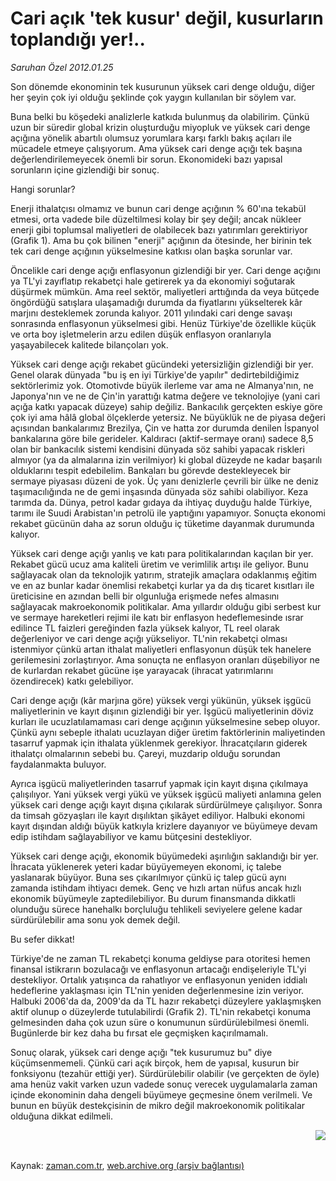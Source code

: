# Cari açık 'tek kusur' değil, kusurların toplandığı yer!..

*Saruhan Özel 2012.01.25*

<td class="columnist-detail">
<p>Son dönemde ekonominin tek kusurunun yüksek cari denge olduğu, diğer her şeyin çok iyi olduğu şeklinde çok yaygın kullanılan bir söylem var.</p>
<p>
<div id="haberMetinDiv">
<p>Buna belki bu köşedeki analizlerle katkıda bulunmuş da olabilirim. Çünkü uzun bir süredir global krizin oluşturduğu miyopluk ve yüksek cari denge açığına yönelik abartılı olumsuz yorumlara karşı farklı bakış açıları ile mücadele etmeye çalışıyorum. Ama yüksek cari denge açığı tek başına değerlendirilemeyecek önemli bir sorun. Ekonomideki bazı yapısal sorunların içine gizlendiği bir sonuç.
<p>Hangi sorunlar?
<p> Enerji ithalatçısı olmamız ve bunun cari denge açığının % 60'ına tekabül etmesi, orta vadede bile düzeltilmesi kolay bir şey değil; ancak nükleer enerji gibi toplumsal maliyetleri de olabilecek bazı yatırımları gerektiriyor (Grafik 1). Ama bu çok bilinen "enerji" açığının da ötesinde, her birinin tek tek cari denge açığının yükselmesine katkısı olan başka sorunlar var.
<p>Öncelikle cari denge açığı enflasyonun gizlendiği bir yer. Cari denge açığını ya TL'yi zayıflatıp rekabetçi hale getirerek ya da ekonomiyi soğutarak düşürmek mümkün. Ama reel sektör, maliyetleri arttığında da veya bütçede öngördüğü satışlara ulaşamadığı durumda da fiyatlarını yükselterek kâr marjını desteklemek zorunda kalıyor. 2011 yılındaki cari denge savaşı sonrasında enflasyonun yükselmesi gibi. Henüz Türkiye'de özellikle küçük ve orta boy işletmelerin arzu edilen düşük enflasyon oranlarıyla yaşayabilecek kalitede bilançoları yok. 
<p>Yüksek cari denge açığı rekabet gücündeki yetersizliğin gizlendiği bir yer. Genel olarak dünyada "bu iş en iyi Türkiye'de yapılır" dedirtebildiğimiz sektörlerimiz yok. Otomotivde büyük ilerleme var ama ne Almanya'nın, ne Japonya'nın ve ne de Çin'in yarattığı katma değere ve teknolojiye (yani cari açığa katkı yapacak düzeye) sahip değiliz. Bankacılık gerçekten eskiye göre çok iyi ama hâlâ global ölçeklerde yetersiz. Ne büyüklük ne de piyasa değeri açısından bankalarımız Brezilya, Çin ve hatta zor durumda denilen İspanyol bankalarına göre bile gerideler. Kaldıracı (aktif-sermaye oranı) sadece 8,5 olan bir bankacılık sistemi kendisini dünyada söz sahibi yapacak riskleri almıyor (ya da almalarına izin verilmiyor) ki global düzeyde ne kadar başarılı olduklarını tespit edebilelim. Bankaları bu görevde destekleyecek bir sermaye piyasası düzeni de yok. Üç yanı denizlerle çevrili bir ülke ne deniz taşımacılığında ne de gemi inşasında dünyada söz sahibi olabiliyor. Keza tarımda da. Dünya, petrol kadar gıdaya da ihtiyaç duyduğu halde Türkiye, tarımı ile Suudi Arabistan'ın petrolü ile yaptığını yapamıyor. Sonuçta ekonomi rekabet gücünün daha az sorun olduğu iç tüketime dayanmak durumunda kalıyor.
<p>Yüksek cari denge açığı yanlış ve katı para politikalarından kaçılan bir yer. Rekabet gücü ucuz ama kaliteli üretim ve verimlilik artışı ile geliyor. Bunu sağlayacak olan da teknolojik yatırım, stratejik amaçlara odaklanmış eğitim ve en az bunlar kadar önemlisi rekabetçi kurlar ya da dış ticaret kısıtları ile üreticisine en azından belli bir olgunluğa erişmede nefes almasını sağlayacak makroekonomik politikalar. Ama yıllardır olduğu gibi serbest kur ve sermaye hareketleri rejimi ile katı bir enflasyon hedeflemesinde ısrar edilince TL faizleri gereğinden fazla yüksek kalıyor, TL reel olarak değerleniyor ve cari denge açığı yükseliyor. TL'nin rekabetçi olması istenmiyor çünkü artan ithalat maliyetleri enflasyonun düşük tek hanelere gerilemesini zorlaştırıyor. Ama sonuçta ne enflasyon oranları düşebiliyor ne de kurlardan rekabet gücüne işe yarayacak (ihracat yatırımlarını özendirecek) katkı gelebiliyor.
<p>Cari denge açığı (kâr marjına göre) yüksek vergi yükünün, yüksek işgücü maliyetlerinin ve kayıt dışının gizlendiği bir yer. İşgücü maliyetlerinin döviz kurları ile ucuzlatılamaması cari denge açığının yükselmesine sebep oluyor. Çünkü aynı sebeple ithalatı ucuzlayan diğer üretim faktörlerinin maliyetinden tasarruf yapmak için ithalata yüklenmek gerekiyor. İhracatçıların giderek ithalatçı olmalarının sebebi bu. Çareyi, muzdarip olduğu sorundan faydalanmakta buluyor.
<p>Ayrıca işgücü maliyetlerinden tasarruf yapmak için kayıt dışına çıkılmaya çalışılıyor. Yani yüksek vergi yükü ve yüksek işgücü maliyeti anlamına gelen yüksek cari denge açığı kayıt dışına çıkılarak sürdürülmeye çalışılıyor. Sonra da timsah gözyaşları ile kayıt dışılıktan şikâyet ediliyor. Halbuki ekonomi kayıt dışından aldığı büyük katkıyla krizlere dayanıyor ve büyümeye devam edip istihdam sağlayabiliyor ve kamu bütçesini destekliyor. 
<p>Yüksek cari denge açığı, ekonomik büyümedeki aşırılığın saklandığı bir yer. İhracata yüklenerek yeteri kadar büyüyemeyen ekonomi, iç talebe yaslanarak büyüyor. Buna ses çıkarılmıyor çünkü iç talep gücü aynı zamanda istihdam ihtiyacı demek. Genç ve hızlı artan nüfus ancak hızlı ekonomik büyümeyle zaptedilebiliyor. Bu durum finansmanda dikkatli olunduğu sürece hanehalkı borçluluğu tehlikeli seviyelere gelene kadar sürdürülebilir ama sonu yok demek değil. 
<p>Bu sefer dikkat!
<p>Türkiye'de ne zaman TL rekabetçi konuma geldiyse para otoritesi hemen finansal istikrarın bozulacağı ve enflasyonun artacağı endişeleriyle TL'yi destekliyor. Ortalık yatışınca da rahatlıyor ve enflasyonun yeniden iddialı hedeflerine yaklaşması için TL'nin yeniden değerlenmesine izin veriyor. Halbuki 2006'da da, 2009'da da TL hazır rekabetçi düzeylere yaklaşmışken aktif olunup o düzeylerde tutulabilirdi (Grafik 2). TL'nin rekabetçi konuma gelmesinden daha çok uzun süre o konumunun sürdürülebilmesi önemli. Bugünlerde bir kez daha bu fırsat ele geçmişken kaçırılmamalı.
<p>Sonuç olarak, yüksek cari denge açığı "tek kusurumuz bu" diye küçümsenmemeli. Çünkü cari açık birçok, hem de yapısal, kusurun bir fonksiyonu (tezahür ettiği yer). Sürdürülebilir olabilir (ve gerçekten de öyle) ama henüz vakit varken uzun vadede sonuç verecek uygulamalarla zaman içinde ekonominin daha dengeli büyümeye geçmesine önem verilmeli. Ve bunun en büyük destekçisinin de mikro değil makroekonomik politikalar olduğuna dikkat edilmeli.
<p>
<p><p align="center"><img align="right" border="0" src="http://web.archive.org/web/20120406084836im_/http://medya.zaman.com.tr/2012/01/25/tablo1.jpg"/>
</p></p></p></p></p></p></p></p></p></p></p></p></p></p></p></div>
</p>


<p><br>
		 </br></p></td>

Kaynak: [zaman.com.tr](http://zaman.com.tr/yazar.do?yazino=1234857), [web.archive.org (arşiv bağlantısı)](http://web.archive.org/web/20120406084836/http://www.zaman.com.tr:80/yazar.do?yazino=1234857)

